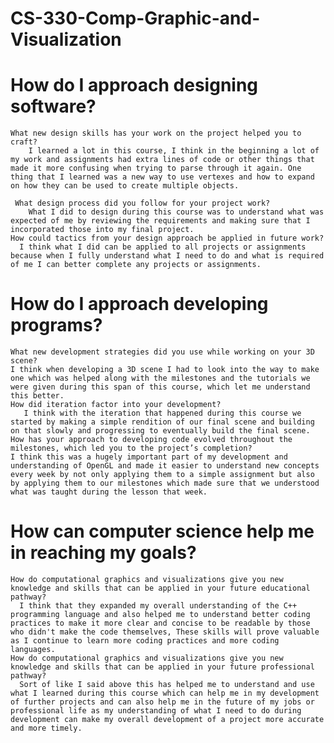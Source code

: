 # CS-330-Comp-Graphic-and-Visualization


  # How do I approach designing software?
    What new design skills has your work on the project helped you to craft?
        I learned a lot in this course, I think in the beginning a lot of my work and assignments had extra lines of code or other things that made it more confusing when trying to parse through it again. One thing that I learned was a new way to use vertexes and how to expand on how they can be used to create multiple objects.
        
     What design process did you follow for your project work?
        What I did to design during this course was to understand what was expected of me by reviewing the requirements and making sure that I incorporated those into my final project.
    How could tactics from your design approach be applied in future work?
      I think what I did can be applied to all projects or assignments because when I fully understand what I need to do and what is required of me I can better complete any projects or assignments.
        
  # How do I approach developing programs?
    What new development strategies did you use while working on your 3D scene?
    I think when developing a 3D scene I had to look into the way to make one which was helped along with the milestones and the tutorials we were given during this span of this course, which let me understand this better.
    How did iteration factor into your development?
       I think with the iteration that happened during this course we started by making a simple rendition of our final scene and building on that slowly and progressing to eventually build the final scene.
    How has your approach to developing code evolved throughout the milestones, which led you to the project’s completion?
    I think this was a hugely important part of my development and understanding of OpenGL and made it easier to understand new concepts every week by not only applying them to a simple assignment but also by applying them to our milestones which made sure that we understood what was taught during the lesson that week.
# How can computer science help me in reaching my goals?
    How do computational graphics and visualizations give you new knowledge and skills that can be applied in your future educational pathway?
      I think that they expanded my overall understanding of the C++ programming language and also helped me to understand better coding practices to make it more clear and concise to be readable by those who didn't make the code themselves, These skills will prove valuable as I continue to learn more coding practices and more coding languages.
    How do computational graphics and visualizations give you new knowledge and skills that can be applied in your future professional pathway?
      Sort of like I said above this has helped me to understand and use what I learned during this course which can help me in my development of further projects and can also help me in the future of my jobs or professional life as my understanding of what I need to do during development can make my overall development of a project more accurate and more timely.

